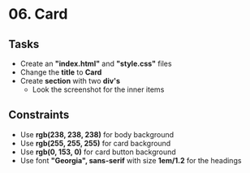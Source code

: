 # 06. Card

## Tasks
 * Create an **"index.html"** and **"style.css"** files
 * Change the **title** to **Card** 
 * Create **section** with two **div's**
	* Look the screenshot for the inner items
	
## Constraints
 * Use **rgb(238, 238, 238)** for body background
 * Use **rgb(255, 255, 255)** for card background
 * Use **rgb(0, 153, 0)** for card button background
 * Use font **"Georgia", sans-serif** with size **1em/1.2** for the headings
